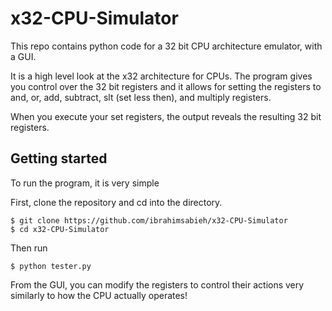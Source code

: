 # x32-CPU-Simulator

This repo contains python code for a 32 bit CPU architecture emulator, with a GUI.

It is a high level look at the x32 architecture for CPUs. The program gives you control over the 32 bit registers and it allows for setting the registers to and, or, add, subtract, slt (set less then), and multiply registers.

When you execute your set registers, the output reveals the resulting 32 bit registers.

## Getting started

To run the program, it is very simple

First, clone the repository and cd into the directory.
```
$ git clone https://github.com/ibrahimsabieh/x32-CPU-Simulator
$ cd x32-CPU-Simulator
```

Then run

``$ python tester.py``

From the GUI, you can modify the registers to control their actions very similarly to how the CPU actually operates!
